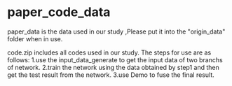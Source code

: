 # paper_code_data
paper_data is the data used in our study ,Please put it into the "origin_data" folder when in use.

code.zip includes all codes used in our study.
The steps for use are as follows:
1.use the input_data_generate to get the input data of two branchs of network.
2.train the network using the data obtained by step1 and then get the test result from the network.
3.use Demo to fuse the final result.
